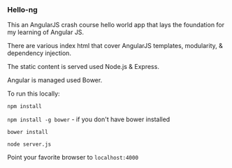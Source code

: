 ### Hello-ng

This an AngularJS crash course  hello world app that lays the foundation for my learning of Angular JS. 

There are various index html that cover AngularJS templates, modularity, & dependency injection.

The static content is served used Node.js & Express.

Angular is managed used Bower.

To run this locally:

`npm install`

`npm install -g bower` - if you don't have bower installed

`bower install` 

`node server.js`

Point your favorite browser to `localhost:4000`

